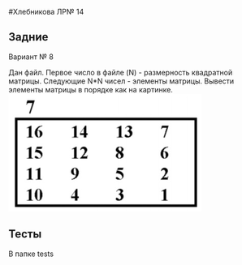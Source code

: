 #Хлебникова ЛР№ 14

## Задние
Вариант № 8

Дан файл. Первое число в файле (N) - размерность квадратной матрицы. Следующие N*N чисел - элементы матрицы. Вывести элементы матрицы в порядке как на картинке. 
![](https://github.com/iDneprov/labs-first-course/blob/hlebnickova-lab14/lab14.jpeg)
## Тесты
B папке tests
